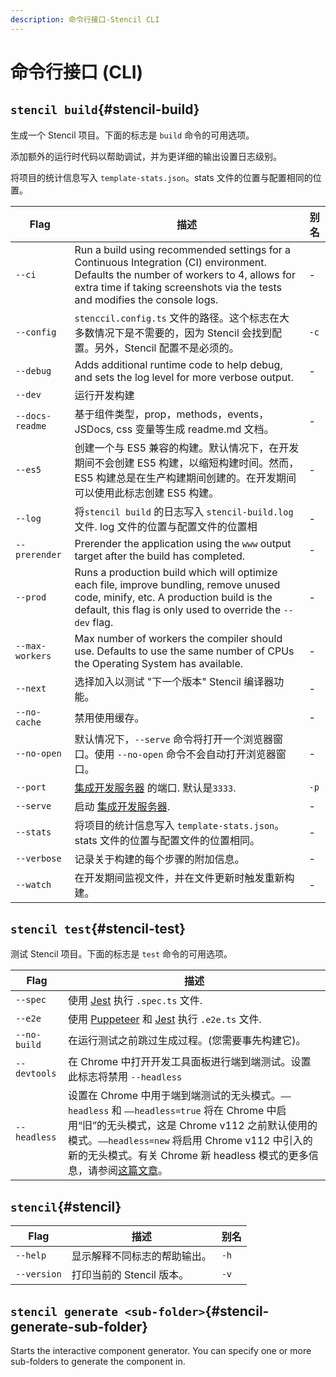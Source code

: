 ```yaml
---
description: 命令行接口-Stencil CLI
---
```


# 命令行接口 (CLI)

## `stencil build`{#stencil-build}

生成一个 Stencil 项目。下面的标志是 `build` 命令的可用选项。

添加额外的运行时代码以帮助调试，并为更详细的输出设置日志级别。

将项目的统计信息写入 `template-stats.json`。stats 文件的位置与配置相同的位置。

| Flag            | 描述                                                                                                                                                                                                                | 别名 |
| --------------- | ------------------------------------------------------------------------------------------------------------------------------------------------------------------------------------------------------------------- | ---- |
| `--ci`          | Run a build using recommended settings for a Continuous Integration (CI) environment. Defaults the number of workers to 4, allows for extra time if taking screenshots via the tests and modifies the console logs. | -    |
| `--config`      | `stenccil.config.ts` 文件的路径。这个标志在大多数情况下是不需要的，因为 Stencil 会找到配置。另外，Stencil 配置不是必须的。                                                                                          | `-c` |
| `--debug`       | Adds additional runtime code to help debug, and sets the log level for more verbose output.                                                                                                                         | -    |
| `--dev`         | 运行开发构建                                                                                                                                                                                                        |      |
| `--docs-readme` | 基于组件类型，prop，methods，events，JSDocs, css 变量等生成 readme.md 文档。                                                                                                                                        | -    |
| `--es5`         | 创建一个与 ES5 兼容的构建。默认情况下，在开发期间不会创建 ES5 构建，以缩短构建时间。然而，ES5 构建总是在生产构建期间创建的。在开发期间可以使用此标志创建 ES5 构建。                                                 | -    |
| `--log`         | 将`stencil build` 的日志写入 `stencil-build.log` 文件. log 文件的位置与配置文件的位置相                                                                                                                             | -    |
| `--prerender`   | Prerender the application using the `www` output target after the build has completed.                                                                                                                              | -    |
| `--prod`        | Runs a production build which will optimize each file, improve bundling, remove unused code, minify, etc. A production build is the default, this flag is only used to override the `--dev` flag.                   | -    |
| `--max-workers` | Max number of workers the compiler should use. Defaults to use the same number of CPUs the Operating System has available.                                                                                          | -    |
| `--next`        | 选择加入以测试 "下一个版本" Stencil 编译器功能。                                                                                                                                                                    | -    |
| `--no-cache`    | 禁用使用缓存。                                                                                                                                                                                                      | -    |
| `--no-open`     | 默认情况下，`--serve` 命令将打开一个浏览器窗口。使用 `--no-open` 命令不会自动打开浏览器窗口。                                                                                                                       | -    |
| `--port`        | [集成开发服务器](./dev-server) 的端口. 默认是`3333`.                                                                                                                                                                | `-p` |
| `--serve`       | 启动 [集成开发服务器](./dev-server).                                                                                                                                                                                | -    |
| `--stats`       | 将项目的统计信息写入 `template-stats.json`。stats 文件的位置与配置文件的位置相同。                                                                                                                                  | -    |
| `--verbose`     | 记录关于构建的每个步骤的附加信息。                                                                                                                                                                                  | -    |
| `--watch`       | 在开发期间监视文件，并在文件更新时触发重新构建。                                                                                                                                                                    | -    |

## `stencil test`{#stencil-test}

测试 Stencil 项目。下面的标志是 `test` 命令的可用选项。

| Flag         | 描述                                                                                                                                                                                                                                                                                                                         |
| ------------ | ---------------------------------------------------------------------------------------------------------------------------------------------------------------------------------------------------------------------------------------------------------------------------------------------------------------------------- |
| `--spec`     | 使用 [Jest](https://jestjs.io/) 执行 `.spec.ts` 文件.                                                                                                                                                                                                                                                                        |
| `--e2e`      | 使用 [Puppeteer](https://developers.google.com/web/tools/puppeteer) 和 [Jest](https://jestjs.io/) 执行 `.e2e.ts` 文件.                                                                                                                                                                                                       |
| `--no-build` | 在运行测试之前跳过生成过程。(您需要事先构建它)。                                                                                                                                                                                                                                                                             |
| `--devtools` | 在 Chrome 中打开开发工具面板进行端到端测试。设置此标志将禁用 `--headless`                                                                                                                                                                                                                                                    |
| `--headless` | 设置在 Chrome 中用于端到端测试的无头模式。`——headless` 和 `——headless=true` 将在 Chrome 中启用“旧”的无头模式，这是 Chrome v112 之前默认使用的模式。`——headless=new` 将启用 Chrome v112 中引入的新的无头模式。有关 Chrome 新 headless 模式的更多信息，请参阅[这篇文章](https://developer.chrome.com/articles/new-headless/)。 |

## `stencil`{#stencil}

| Flag        | 描述                         | 别名 |
| ----------- | ---------------------------- | ---- |
| `--help`    | 显示解释不同标志的帮助输出。 | `-h` |
| `--version` | 打印当前的 Stencil 版本。    | `-v` |

## `stencil generate <sub-folder>`{#stencil-generate-sub-folder}

Starts the interactive component generator. You can specify one or more sub-folders to generate the component in.
